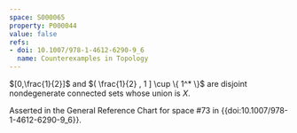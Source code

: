 ```yaml
---
space: S000065
property: P000044
value: false
refs:
- doi: 10.1007/978-1-4612-6290-9_6
  name: Counterexamples in Topology
---
```


$[0,\frac{1}{2}]$ and $( \frac{1}{2} , 1 ] \cup \{ 1^* \}$ are disjoint nondegenerate connected sets whose union is $X$.

Asserted in the General Reference Chart for space #73 in
{{doi:10.1007/978-1-4612-6290-9_6}}.
